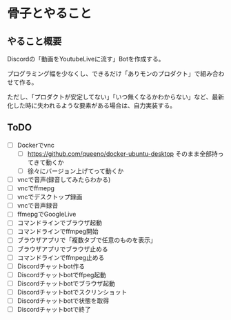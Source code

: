 骨子とやること
======

## やること概要

Discordの「動画をYoutubeLiveに流す」Botを作成する。

プログラミング幅を少なくし、できるだけ「ありモンのプロダクト」で組み合わせて作る。

ただし、「プロダクトが安定してない」「いつ無くなるかわからない」など、最新化した時に失われるような要素がある場合は、自力実装する。

## ToDO

- [ ] Dockerでvnc
    - [ ] https://github.com/queeno/docker-ubuntu-desktop そのまま全部持ってきて動くか
    - [ ] 徐々にバージョン上げてって動くか
- [ ] vncで音声(録音してみたらわかる)
- [ ] vncでffmepg
- [ ] vncでデスクトップ録画
- [ ] vncで音声録音
- [ ] ffmepgでGoogleLive
- [ ] コマンドラインでブラウザ起動
- [ ] コマンドラインでffmpeg開始
- [ ] ブラウザアプリで「複数タブで任意のものを表示」
- [ ] ブラウザアプリでブラウザ止める
- [ ] コマンドラインでffmpeg止める
- [ ] Discordチャットbot作る
- [ ] Discordチャットbotでffpeg起動
- [ ] Discordチャットbotでブラウザ起動
- [ ] Discordチャットbotでスクリンショット
- [ ] Discordチャットbotで状態を取得
- [ ] Discordチャットbotで終了
